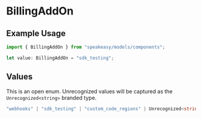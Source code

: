 # BillingAddOn

## Example Usage

```typescript
import { BillingAddOn } from "speakeasy/models/components";

let value: BillingAddOn = "sdk_testing";
```

## Values

This is an open enum. Unrecognized values will be captured as the `Unrecognized<string>` branded type.

```typescript
"webhooks" | "sdk_testing" | "custom_code_regions" | Unrecognized<string>
```